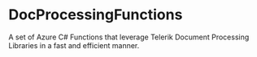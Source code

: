 # DocProcessingFunctions
A set of Azure C# Functions that leverage Telerik Document Processing Libraries in a fast and efficient manner.
